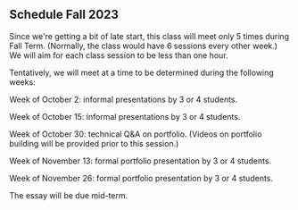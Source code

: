 ## Schedule Fall 2023

Since we're getting a bit of late start, this class will meet only 5 times during Fall Term. (Normally, the class would have 6 sessions every other week.) We will aim for each class session to be less than one hour.

Tentatively, we will meet at a time to be determined during the following weeks:

Week of October 2: informal presentations by 3 or 4 students.

Week of October 15: informal presentations by 3 or 4 students.

Week of October 30: technical Q&A on portfolio. (Videos on portfolio building will be provided prior to this session.)

Week of November 13: formal portfolio presentation by 3 or 4 students.

Week of November 26: formal portfolio presentation by 3 or 4 students.

The essay will be due mid-term. 

